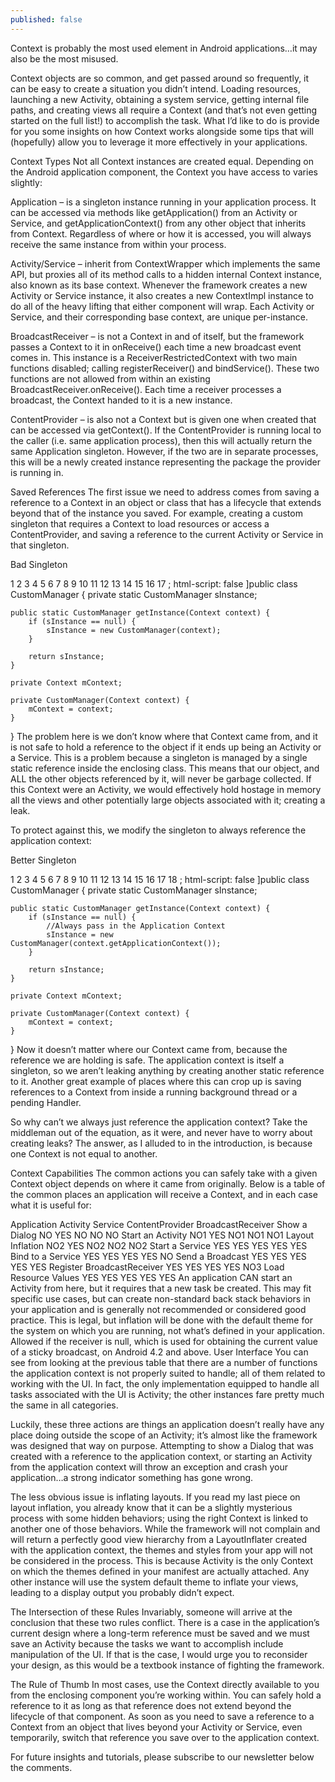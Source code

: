 ```yaml
---
published: false
---
```

Context is probably the most used element in Android applications…it may also be the most misused.

Context objects are so common, and get passed around so frequently, it can be easy to create a situation you didn’t intend.  Loading resources, launching a new Activity, obtaining a system service, getting internal file paths, and creating views all require a Context (and that’s not even getting started on the full list!) to accomplish the task.  What I’d like to do is provide for you some insights on how Context works alongside some tips that will (hopefully) allow you to leverage it more effectively in your applications.

Context Types
Not all Context instances are created equal.  Depending on the Android application component, the Context you have access to varies slightly:

Application – is a singleton instance running in your application process.  It can be accessed via methods like getApplication() from an Activity or Service, and getApplicationContext() from any other object that inherits from Context.  Regardless of where or how it is accessed, you will always receive the same instance from within your process.

Activity/Service – inherit from ContextWrapper which implements the same API, but proxies all of its method calls to a hidden internal Context instance, also known as its base context.  Whenever the framework creates a new Activity or Service instance, it also creates a new ContextImpl instance to do all of the heavy lifting that either component will wrap.  Each Activity or Service, and their corresponding base context, are unique per-instance.

BroadcastReceiver – is not a Context in and of itself, but the framework passes a Context to it in onReceive() each time a new broadcast event comes in.  This instance is a ReceiverRestrictedContext with two main functions disabled; calling registerReceiver() and bindService().  These two functions are not allowed from within an existing BroadcastReceiver.onReceive().  Each time a receiver processes a broadcast, the Context handed to it is a new instance.

ContentProvider – is also not a Context but is given one when created that can be accessed via getContext().  If the ContentProvider is running local to the caller (i.e. same application process), then this will actually return the same Application singleton.  However, if the two are in separate processes, this will be a newly created instance representing the package the provider is running in.

Saved References
The first issue we need to address comes from saving a reference to a Context in an object or class that has a lifecycle that extends beyond that of the instance you saved.  For example, creating a custom singleton that requires a Context to load resources or access a ContentProvider, and saving a reference to the current Activity or Service in that singleton.

Bad Singleton

1
2
3
4
5
6
7
8
9
10
11
12
13
14
15
16
17
; html-script: false ]public class CustomManager {
    private static CustomManager sInstance;
 
    public static CustomManager getInstance(Context context) {
        if (sInstance == null) {
            sInstance = new CustomManager(context);
        }
 
        return sInstance;
    }
 
    private Context mContext;
 
    private CustomManager(Context context) {
        mContext = context;
    }
}
The problem here is we don’t know where that Context came from, and it is not safe to hold a reference to the object if it ends up being an Activity or a Service.  This is a problem because a singleton is managed by a single static reference inside the enclosing class.  This means that our object, and ALL the other objects referenced by it, will never be garbage collected.  If this Context were an Activity, we would effectively hold hostage in memory all the views and other potentially large objects associated with it; creating a leak.

To protect against this, we modify the singleton to always reference the application context:

Better Singleton

1
2
3
4
5
6
7
8
9
10
11
12
13
14
15
16
17
18
; html-script: false ]public class CustomManager {
    private static CustomManager sInstance;
 
    public static CustomManager getInstance(Context context) {
        if (sInstance == null) {
            //Always pass in the Application Context
            sInstance = new CustomManager(context.getApplicationContext());
        }
 
        return sInstance;
    }
 
    private Context mContext;
 
    private CustomManager(Context context) {
        mContext = context;
    }
}
Now it doesn’t matter where our Context came from, because the reference we are holding is safe.  The application context is itself a singleton, so we aren’t leaking anything by creating another static reference to it.  Another great example of places where this can crop up is saving references to a Context from inside a running background thread or a pending Handler.

So why can’t we always just reference the application context?  Take the middleman out of the equation, as it were, and never have to worry about creating leaks?  The answer, as I alluded to in the introduction, is because one Context is not equal to another.

Context Capabilities
The common actions you can safely take with a given Context object depends on where it came from originally.  Below is a table of the common places an application will receive a Context, and in each case what it is useful for:

Application	Activity	Service	ContentProvider	BroadcastReceiver
Show a Dialog	NO	YES	NO	NO	NO
Start an Activity	NO1	YES	NO1	NO1	NO1
Layout Inflation	NO2	YES	NO2	NO2	NO2
Start a Service	YES	YES	YES	YES	YES
Bind to a Service	YES	YES	YES	YES	NO
Send a Broadcast	YES	YES	YES	YES	YES
Register BroadcastReceiver	YES	YES	YES	YES	NO3
Load Resource Values	YES	YES	YES	YES	YES
An application CAN start an Activity from here, but it requires that a new task be created.  This may fit specific use cases, but can create non-standard back stack behaviors in your application and is generally not recommended or considered good practice.
This is legal, but inflation will be done with the default theme for the system on which you are running, not what’s defined in your application.
Allowed if the receiver is null, which is used for obtaining the current value of a sticky broadcast, on Android 4.2 and above.
User Interface
You can see from looking at the previous table that there are a number of functions the application context is not properly suited to handle; all of them related to working with the UI.  In fact, the only implementation equipped to handle all tasks associated with the UI is Activity; the other instances fare pretty much the same in all categories.

Luckily, these three actions are things an application doesn’t really have any place doing outside the scope of an Activity; it’s almost like the framework was designed that way on purpose.  Attempting to show a Dialog that was created with a reference to the application context, or starting an Activity from the application context will throw an exception and crash your application…a strong indicator something has gone wrong.

The less obvious issue is inflating layouts.  If you read my last piece on layout inflation, you already know that it can be a slightly mysterious process with some hidden behaviors;  using the right Context is linked to another one of those behaviors.  While the framework will not complain and will return a perfectly good view hierarchy from a LayoutInflater created with the application context, the themes and styles from your app will not be considered in the process.  This is because Activity is the only Context on which the themes defined in your manifest are actually attached.  Any other instance will use the system default theme to inflate your views, leading to a display output you probably didn’t expect.

The Intersection of these Rules
Invariably, someone will arrive at the conclusion that these two rules conflict.  There is a case in the application’s current design where a long-term reference must be saved and we must save an Activity because the tasks we want to accomplish include manipulation of the UI.  If that is the case, I would urge you to reconsider your design, as this would be a textbook instance of fighting the framework.

The Rule of Thumb
In most cases, use the Context directly available to you from the enclosing component you’re working within.  You can safely hold a reference to it as long as that reference does not extend beyond the lifecycle of that component. As soon as you need to save a reference to a Context from an object that lives beyond your Activity or Service, even temporarily, switch that reference you save over to the application context.

For future insights and tutorials, please subscribe to our newsletter below the comments.